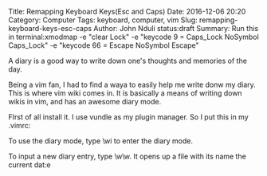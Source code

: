 Title: Remapping Keyboard Keys(Esc and Caps)
Date: 2016-12-06 20:20
Category: Computer
Tags: keyboard, computer, vim
Slug: remapping-keyboard-keys-esc-caps
Author: John Nduli
status:draft
Summary: Run this in terminal:xmodmap -e "clear Lock" -e "keycode 9 = Caps_Lock NoSymbol Caps_Lock" -e "keycode 66 = Escape NoSymbol Escape"

A diary is a good way to write down one's thoughts and memories of
the day. 

Being a vim fan, I had to find a waya to easily help me write donw
my diary. This is where vim wiki comes in. It is basically a means
of writing down wikis in vim, and has an awesome diary mode.

FIrst of all install it. I use vundle as my plugin manager. So I
put this in my .vimrc:

<!--TODO include how to install-->

To use the diary mode, type \wi to enter the diary mode.

To input a new diary entry, type \w\w. It opens up a file with its
name the current dat:e
